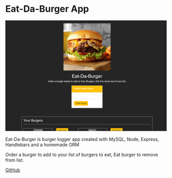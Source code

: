 # Eat-Da-Burger App

![App Image](/public/assets/images/app.png)

Eat-Da-Burger is burger logger app created with MySQL, Node, Express, Handlebars and a homemade ORM

Order a burger to add to your list of burgers to eat, Eat burger to remove from list.

[GitHub](https://github.com/niccor83/burger)




